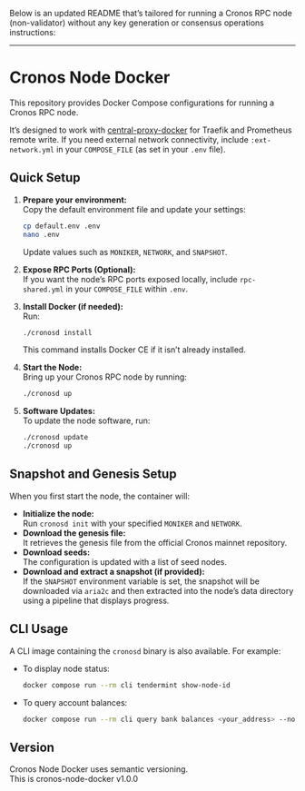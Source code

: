 Below is an updated README that’s tailored for running a Cronos RPC node (non-validator) without any key generation or consensus operations instructions:

---

# Cronos Node Docker

This repository provides Docker Compose configurations for running a Cronos RPC node.

It’s designed to work with [central-proxy-docker](https://github.com/CryptoManufaktur-io/central-proxy-docker) for Traefik and Prometheus remote write. If you need external network connectivity, include `:ext-network.yml` in your `COMPOSE_FILE` (as set in your `.env` file).

## Quick Setup

1. **Prepare your environment:**  
   Copy the default environment file and update your settings:
   ```bash
   cp default.env .env
   nano .env
   ```
   Update values such as `MONIKER`, `NETWORK`, and `SNAPSHOT`.

2. **Expose RPC Ports (Optional):**  
   If you want the node’s RPC ports exposed locally, include `rpc-shared.yml` in your `COMPOSE_FILE` within `.env`.

3. **Install Docker (if needed):**  
   Run:
   ```bash
   ./cronosd install
   ```
   This command installs Docker CE if it isn’t already installed.

4. **Start the Node:**  
   Bring up your Cronos RPC node by running:
   ```bash
   ./cronosd up
   ```

5. **Software Updates:**  
   To update the node software, run:
   ```bash
   ./cronosd update
   ./cronosd up
   ```

## Snapshot and Genesis Setup

When you first start the node, the container will:

- **Initialize the node:**  
  Run `cronosd init` with your specified `MONIKER` and `NETWORK`.
- **Download the genesis file:**  
  It retrieves the genesis file from the official Cronos mainnet repository.
- **Download seeds:**  
  The configuration is updated with a list of seed nodes.
- **Download and extract a snapshot (if provided):**  
  If the `SNAPSHOT` environment variable is set, the snapshot will be downloaded via `aria2c` and then extracted into the node’s data directory using a pipeline that displays progress.

## CLI Usage

A CLI image containing the `cronosd` binary is also available. For example:
- To display node status:
  ```bash
  docker compose run --rm cli tendermint show-node-id
  ```
- To query account balances:
  ```bash
  docker compose run --rm cli query bank balances <your_address> --node http://cronos:26657/
  ```

## Version

Cronos Node Docker uses semantic versioning.  
This is cronos-node-docker v1.0.0

